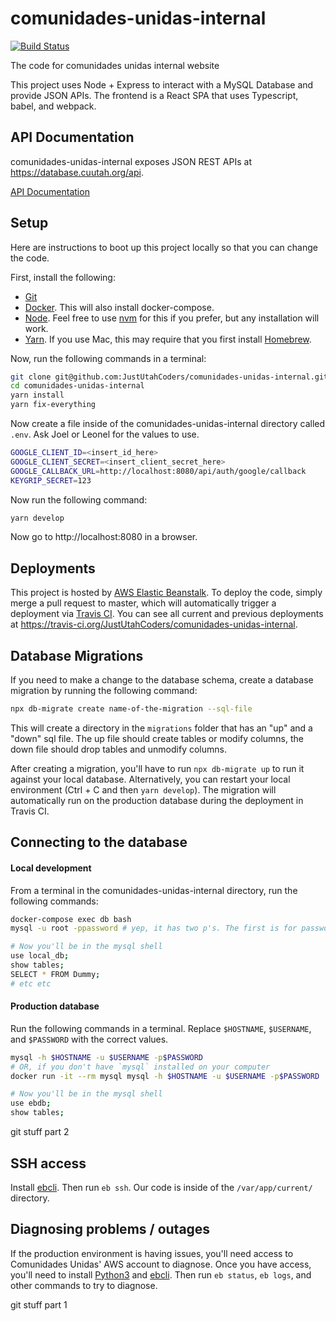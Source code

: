 # comunidades-unidas-internal

[![Build Status](https://travis-ci.org/JustUtahCoders/comunidades-unidas-internal.svg?branch=master)](https://travis-ci.org/JustUtahCoders/comunidades-unidas-internal)

The code for comunidades unidas internal website

This project uses Node + Express to interact with a MySQL Database and provide JSON APIs. The frontend is a React SPA that uses Typescript, babel, and webpack.

## API Documentation

comunidades-unidas-internal exposes JSON REST APIs at https://database.cuutah.org/api.

[API Documentation](/api-docs)

## Setup

Here are instructions to boot up this project locally so that you can change the code.

First, install the following:

- [Git](https://git-scm.com/book/en/v2/Getting-Started-Installing-Git)
- [Docker](https://www.docker.com/get-started). This will also install docker-compose.
- [Node](https://nodejs.org/en/download/). Feel free to use [nvm](https://github.com/creationix/nvm) for this if you prefer, but any installation will work.
- [Yarn](https://yarnpkg.com/lang/en/docs/install/#mac-stable). If you use Mac, this may require that you first install
  [Homebrew](https://brew.sh/).

Now, run the following commands in a terminal:

```sh
git clone git@github.com:JustUtahCoders/comunidades-unidas-internal.git
cd comunidades-unidas-internal
yarn install
yarn fix-everything
```

Now create a file inside of the comunidades-unidas-internal directory called `.env`. Ask Joel or Leonel for the values to use.

```sh
GOOGLE_CLIENT_ID=<insert_id_here>
GOOGLE_CLIENT_SECRET=<insert_client_secret_here>
GOOGLE_CALLBACK_URL=http://localhost:8080/api/auth/google/callback
KEYGRIP_SECRET=123
```

Now run the following command:

```sh
yarn develop
```

Now go to http://localhost:8080 in a browser.

## Deployments

This project is hosted by [AWS Elastic Beanstalk](https://aws.amazon.com/elasticbeanstalk/). To deploy the code,
simply merge a pull request to master, which will automatically trigger a deployment via [Travis CI](https://travis-ci.org/).
You can see all current and previous deployments at https://travis-ci.org/JustUtahCoders/comunidades-unidas-internal.

## Database Migrations

If you need to make a change to the database schema, create a database migration by running the following command:

```sh
npx db-migrate create name-of-the-migration --sql-file
```

This will create a directory in the `migrations` folder that has an "up" and a "down" sql file. The up file should create tables or modify columns,
the down file should drop tables and unmodify columns.

After creating a migration, you'll have to run `npx db-migrate up` to run it against your local database. Alternatively, you can restart your local
environment (Ctrl + C and then `yarn develop`). The migration will automatically run on the production database during the deployment in Travis CI.

## Connecting to the database

#### Local development

From a terminal in the comunidades-unidas-internal directory, run the following commands:

```sh
docker-compose exec db bash
mysql -u root -ppassword # yep, it has two p's. The first is for password, the second is for the word password which is the password

# Now you'll be in the mysql shell
use local_db;
show tables;
SELECT * FROM Dummy;
# etc etc
```

#### Production database

Run the following commands in a terminal. Replace `$HOSTNAME`, `$USERNAME`, and `$PASSWORD` with the correct values.

```sh
mysql -h $HOSTNAME -u $USERNAME -p$PASSWORD
# OR, if you don't have `mysql` installed on your computer
docker run -it --rm mysql mysql -h $HOSTNAME -u $USERNAME -p$PASSWORD

# Now you'll be in the mysql shell
use ebdb;
show tables;
```

git stuff part 2

## SSH access

Install [ebcli](https://docs.aws.amazon.com/elasticbeanstalk/latest/dg/eb-cli3-install.html). Then run `eb ssh`. Our code is
inside of the `/var/app/current/` directory.

## Diagnosing problems / outages

If the production environment is having issues, you'll need access to Comunidades Unidas' AWS account to diagnose. Once you have access,
you'll need to install [Python3](https://docs.aws.amazon.com/elasticbeanstalk/latest/dg/eb-cli3-install.html) and
[ebcli](https://docs.aws.amazon.com/elasticbeanstalk/latest/dg/eb-cli3-install.html). Then run `eb status`, `eb logs`, and other commands
to try to diagnose.

git stuff part 1
